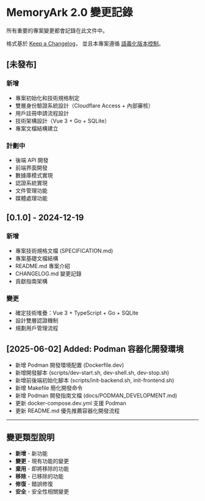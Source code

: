 # MemoryArk 2.0 變更記錄

所有重要的專案變更都會記錄在此文件中。

格式基於 [Keep a Changelog](https://keepachangelog.com/zh-TW/1.0.0/)，
並且本專案遵循 [語義化版本控制](https://semver.org/lang/zh-TW/)。

## [未發布]

### 新增
- 專案初始化和技術規格制定
- 雙層身份驗證系統設計（Cloudflare Access + 內部審核）
- 用戶註冊申請流程設計
- 技術架構設計（Vue 3 + Go + SQLite）
- 專案文檔結構建立

### 計劃中
- 後端 API 開發
- 前端界面開發
- 數據庫模式實現
- 認證系統實現
- 文件管理功能
- 媒體處理功能

## [0.1.0] - 2024-12-19

### 新增
- 專案技術規格文檔 (SPECIFICATION.md)
- 專案基礎文檔結構
- README.md 專案介紹
- CHANGELOG.md 變更記錄
- 貢獻指南架構

### 變更
- 確定技術堆疊：Vue 3 + TypeScript + Go + SQLite
- 設計雙層認證機制
- 規劃用戶管理流程

## [2025-06-02] Added: Podman 容器化開發環境
- 新增 Podman 開發環境配置 (Dockerfile.dev)
- 新增開發腳本 (scripts/dev-start.sh, dev-shell.sh, dev-stop.sh)
- 新增前後端初始化腳本 (scripts/init-backend.sh, init-frontend.sh)
- 新增 Makefile 簡化開發命令
- 新增 Podman 開發指南文檔 (docs/PODMAN_DEVELOPMENT.md)
- 更新 docker-compose.dev.yml 支援 Podman
- 更新 README.md 優先推薦容器化開發流程

---

## 變更類型說明

- **新增** - 新功能
- **變更** - 現有功能的變更
- **棄用** - 即將移除的功能
- **移除** - 已移除的功能
- **修復** - 錯誤修復
- **安全** - 安全性相關變更
